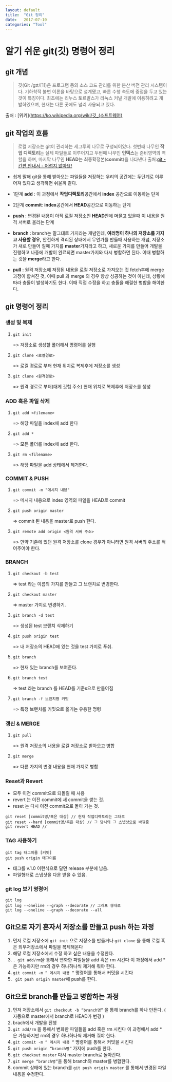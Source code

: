 ```yaml
---
layout: default
title:  "Git 정리"
date:   2017-07-10 
categories: "Tool"
---
```


# 알기 쉬운 git(깃) 명령어 정리

## git 개념
> 깃(Git /ɡɪt/[1])은 프로그램 등의 소스 코드 관리를 위한 분산 버전 관리 시스템이다. 기하학적 불변 이론을 바탕으로 설계됐고, 빠른 수행 속도에 중점을 두고 있는 것이 특징이다. 최초에는 리누스 토르발스가 리눅스 커널 개발에 이용하려고 개발하였으며, 현재는 다른 곳에도 널리 사용되고 있다.

출처 : [위키](https://ko.wikipedia.org/wiki/깃_(소프트웨어)

## git 작업의 흐름
> 로컬 저장소는 git이 관리하는 세그루의 나무로 구성되어있다. 첫번째 나무인 **작업 디렉토리**는 실제 파일들로 이루어지고 두번째 나무인 **인덱스**는 준비영역의 역할을 하며, 마지막 나무인 **HEAD**는 최종확정본(**commit**)을 나타낸다
출처:[git - 간편 안내서 - 어렵지 않아요!](https://rogerdudler.github.io/git-guide/index.ko.html)

* 쉽게 말해 git을 통해 받아오는 파일들을 저장하는 우리의 공간에는 두단계로 이루어져 있다고 생각하면 쉬울꺼 같다. 

* 1단계 **add** : 이 과정에서 **작업디렉토리**공간에서 **index** 공간으로 이동하는 단계

*  2단계 **commit**: **index**공간에서 **HEAD**공간으로 이동하는 단계

* **push** : 변경된 내용이 아직 로컬 저장소인 **HEAD**안에 머물고 있을때 이 내용을 원격 서버로 올리는 단계

- **branch** : branch는 말그대로 가지라는 개념인데, **여러명이 하나의 저장소를 가지고 사용할 경우,** 안전하게 격리된 상태에서 무언가를 만들때 사용하는 개념, 저장소가 새로 만들어 질때 가지를 **master**가지라고 하고, 새로운 가지를 만들어 개발을 진행하고 나중에 개발이 완료되면 master가지와 다시 병합하면 된다. 이때 병합하는 것을 **merge**라고 한다.

* **pull** :  원격 저장소에 저장된 내용을 로컬 저장소로 가져오는 것 fetch후에 merge 과정이 합쳐진 것, 이때 pull 과 merge 의 경우 항상 성공하는 것이 아닌데, 상황에 따라 충돌이 발생하기도 한다. 이때 직접 수정을 하고 충돌을 해결한 병합을 해야한다.


## git 명령어 정리

### 생성 및 복제
1. `git init`

	=> 저장소로 생성할 폴더해서 명령어를 실행 
2. `git clone <로컬경로>`

	=> 로컬 경로로 부터 현재 위치로 복제후에 저장소를 생성
3. `git clone <원격경로>`

	=> 원격 경로로 부터(대게 깃헙 주소) 현재 위치로 복제후에 저장소를 생성

### ADD 혹은 파일 삭제
1. `git add <filename>`

	=> 해당 파일을 index에 add 한다
2. `git add *`

	=> 모든 폴더를 index에 add 한다.
3. `git rm <filename>`

	=> 해당 파일을 add 상태에서 제거한다.

### COMMIT  & PUSH
1. `git commit -m "메시지 내용"`

	=> 메시지 내용으로 index 영역의 파일을 HEAD로 commit
2. `git push origin master `

	=> commit 된 내용을 master로 push 한다.
3. `git remote add origin <원격 서버 주소>`

	=> 만약 기존에 있던 원격 저장소를 clone 경우가 아니라면 원격 서버의 주소를 적어주어야 한다.

###  BRANCH
1. `git checkout -b test`

	=> test 라는 이름의 가지를 만들고 그 브랜치로 변경한다.
2. `git checkout master`

 	=> master 가지로 변경하기.
3. `git branch -d test`

	=> 생성된 test 브랜치 삭제하기
4. `git push origin test`

	=> 내 저장소의 HEAD에 있는 것을 test 가지로 푸쉬.
5. `git branch`

	=> 현재 있는 branch를 보여준다.
	
6. `git branch test`
    
    => test 라는 branch 를 HEAD를 기준s으로 만들어짐

7. `git branch -f 브랜치명 커밋`

    => 특정 브랜치를 커밋으로 옮기는 유용한 명령 


### 갱신 & MERGE
1. `git pull`

	=> 원격 저장소의 내용을 로컬 저장소로 받아오고 병합
2. `git merge`

	=> 다른 가지의 변경 내용을 현재 가지로 병합
	
### Reset과 Revert 
* 모두 이전 commit으로 되돌릴 때 사용
* revert 는 이전 commit에 새 commit을 쌓는 것.
* reset 는 다시 이전 commit으로 돌아 가는 것.

```
git reset [commit명/혹은 대상] // 현재 작업디렉토리는 그대로
git reset --hard [commit명/혹은 대상] // 그 당시의 그 스냅샷으로 바꿔줌
git revert HEAD // 
```

### TAG 사용하기

```
git tag 태그이름 [커밋]
git push origin 태그이름
```

 * 태그를 v.1.0 이런식으로 달면 release 부분에 남음. 
 * 파일형태로 스냅샷을 다운 받을 수 있음.
 
 ### git log 보기 명령어
 
 ``` 
 git log
 git log --oneline --graph --decorate // 그래프 형태로
 git log --oneline --graph --decorate --all
 ```


## Git으로 자기 혼자서 저장소를 만들고 push 하는 과정

1. 먼저 로컬 저장소에 `git init` 으로 저장소를 만들거나 `git clone` 을 통해 로컬 혹은 외부저장소에서 파일을 복제해온다
2. 해당 로컬 저장소에서 수정 하고 싶은 내용을 수정한다.
3. ` . git add/rm `을 통해서 변화한 파일들을 add 혹은 rm 시킨다 이 과정에서 add * 은 가능하지만 rm의 경우 하나하나씩 제거해 줘야 한다.
4. ` git commit -m “ 메시지 내용 “ ` 명령어를 통해서 커밋을 시킨다
5. ` git push origin master`에 push를 한다.


## Git으로 branch를 만들고 병합하는 과정

1. 먼저 저장소에서 `git checkout -b “branch명”` 을 통해 branch를 하나 만든다. ( 자동으로 master에서 branch로 HEAD가 변경 )
2. brach에서 개발을 진행
3. ` git add/rm ` 을 통해서 변화한 파일들을 add 혹은 rm 시킨다 이 과정에서 add * 은 가능하지만 rm의 경우 하나하나씩 제거해 줘야 한다.
4. ` git commit -m “ 메시지 내용 “ ` 명령어를 통해서 커밋을 시킨다
5. ` git push origin “branch명” ` 가지에 push를 한다.
6. ` git checkout master ` 다시 master branch로 돌아간다.
7. ` git merge “branch명” `을 통해 branch와 master를 병합한다.
8. commit 상태에 있는 branch를 `git push origin master` 를 통해서 변경된 파일내용을 수정한다. 
